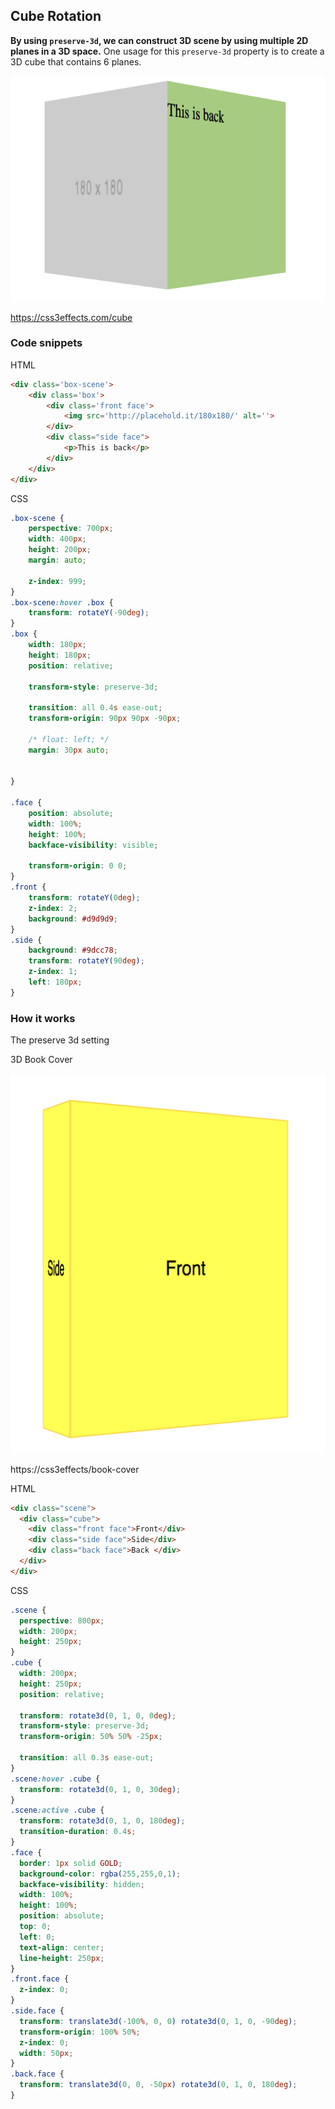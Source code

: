## Cube Rotation

**By using `preserve-3d`, we can construct 3D scene by using multiple 2D planes in a 3D space.** One usage for this `preserve-3d` property is to create a 3D cube that contains 6 planes.

![](./images/cube.png)

https://css3effects.com/cube

### Code snippets

HTML

```html
<div class='box-scene'>
    <div class='box'>
        <div class='front face'>
            <img src='http://placehold.it/180x180/' alt=''>
        </div>
        <div class="side face">
            <p>This is back</p>
        </div>
    </div>
</div>
```

CSS

```css
.box-scene {
	perspective: 700px;
	width: 400px;
	height: 200px;
	margin: auto;

	z-index: 999;
}
.box-scene:hover .box {
	transform: rotateY(-90deg);
}
.box {
	width: 180px;
	height: 180px;
	position: relative;
	
	transform-style: preserve-3d;
	
	transition: all 0.4s ease-out;
	transform-origin: 90px 90px -90px;
	
	/* float: left; */
	margin: 30px auto;
	
	
}

.face {
	position: absolute;
	width: 100%;
	height: 100%;
	backface-visibility: visible; 
	
	transform-origin: 0 0;
}
.front {
	transform: rotateY(0deg);
	z-index: 2;
	background: #d9d9d9;
}
.side {
	background: #9dcc78;
	transform: rotateY(90deg);
	z-index: 1;
	left: 180px;
}
```


### How it works

The preserve 3d setting

3D Book Cover

![](images/book-cover.png)

https://css3effects/book-cover

HTML

```html
<div class="scene">
  <div class="cube">  
	<div class="front face">Front</div>
	<div class="side face">Side</div>  
	<div class="back face">Back </div>
  </div>
</div>
```

CSS

```css
.scene {
  perspective: 800px;
  width: 200px;
  height: 250px;  
}
.cube {  
  width: 200px;
  height: 250px;
  position: relative;
  
  transform: rotate3d(0, 1, 0, 0deg);
  transform-style: preserve-3d;
  transform-origin: 50% 50% -25px;
  
  transition: all 0.3s ease-out;
}
.scene:hover .cube {
  transform: rotate3d(0, 1, 0, 30deg);
}
.scene:active .cube {
  transform: rotate3d(0, 1, 0, 180deg);
  transition-duration: 0.4s;
}
.face {
  border: 1px solid GOLD;
  background-color: rgba(255,255,0,1);
  backface-visibility: hidden;
  width: 100%;
  height: 100%;
  position: absolute;
  top: 0;
  left: 0;
  text-align: center;
  line-height: 250px;
}
.front.face {
  z-index: 0;
}
.side.face {
  transform: translate3d(-100%, 0, 0) rotate3d(0, 1, 0, -90deg);
  transform-origin: 100% 50%;
  z-index: 0;
  width: 50px;
}
.back.face {
  transform: translate3d(0, 0, -50px) rotate3d(0, 1, 0, 180deg);
}
```